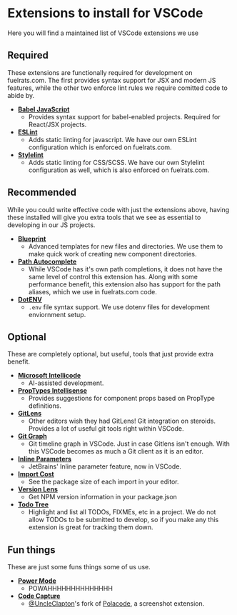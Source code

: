 # Extensions to install for VSCode

Here you will find a maintained list of VSCode extensions we use


## Required

These extensions are functionally required for development on fuelrats.com. The first provides syntax support for JSX and modern JS features, while the other two enforce lint rules we require comitted code to abide by.

* **[Babel JavaScript](https://marketplace.visualstudio.com/items?itemName=mgmcdermott.vscode-language-babel)**
  * Provides syntax support for babel-enabled projects. Required for React/JSX projects.
* **[ESLint](https://marketplace.visualstudio.com/items?itemName=dbaeumer.vscode-eslint)**
  * Adds static linting for javascript. We have our own ESLint configuration which is enforced on fuelrats.com.
* **[Stylelint](https://marketplace.visualstudio.com/items?itemName=stylelint.vscode-stylelint)**
  * Adds static linting for CSS/SCSS. We have our own Stylelint configuration as well, which is also enforced on fuelrats.com.




## Recommended

While you could write effective code with just the extensions above, having these installed will give you extra tools that we see as essential to developing in our JS projects.

* **[Blueprint](https://marketplace.visualstudio.com/items?itemName=teamchilla.blueprint)**
  * Advanced templates for new files and directories. We use them to make quick work of creating new component directories.
* **[Path Autocomplete](https://marketplace.visualstudio.com/items?itemName=ionutvmi.path-autocomplete)**
  * While VSCode has it's own path completions, it does not have the same level of control this extension has. Along with some performance benefit, this extension also has support for the path aliases, which we use in fuelrats.com code.
* **[DotENV](https://marketplace.visualstudio.com/items?itemName=mikestead.dotenv)**
  * `.env` file syntax support. We use dotenv files for development enviornment setup.





## Optional

These are completely optional, but useful, tools that just provide extra benefit.



* **[Microsoft Intellicode](https://marketplace.visualstudio.com/items?itemName=visualstudioexptteam.vscodeintellicode)**
  * AI-assisted development.
* **[PropTypes Intellisense](https://marketplace.visualstudio.com/items?itemName=ofhumanbondage.react-proptypes-intellisense)**
  * Provides suggestions for component props based on PropType definitions.
* **[GitLens](https://marketplace.visualstudio.com/items?itemName=eamodio.gitlens)**
  * Other editors wish they had GitLens! Git integration on steroids. Provides a lot of useful git tools right within VSCode.
* **[Git Graph](https://marketplace.visualstudio.com/items?itemName=mhutchie.git-graph)**
  * Git timeline graph in VSCode. Just in case Gitlens isn't enough. With this VSCode becomes as much a Git client as it is an editor.
* **[Inline Parameters](https://marketplace.visualstudio.com/items?itemName=liamhammett.inline-parameters)**
  * JetBrains' Inline parameter feature, now in VSCode.
* **[Import Cost](https://marketplace.visualstudio.com/items?itemName=wix.vscode-import-cost)**
  * See the package size of each import in your editor.
* **[Version Lens](https://marketplace.visualstudio.com/items?itemName=pflannery.vscode-versionlens)**
  * Get NPM version information in your package.json
* **[Todo Tree](https://marketplace.visualstudio.com/items?itemName=gruntfuggly.todo-tree)**
  * Highlight and list all TODOs, FIXMEs, etc in a project. We do not allow TODOs to be submitted to develop, so if you make any this extension is great for tracking them down.




## Fun things

These are just some funs things some of us use.

* **[Power Mode](https://marketplace.visualstudio.com/items?itemName=hoovercj.vscode-power-mode)**
  * POWAHHHHHHHHHHHHHH
* **[Code Capture](https://github.com/UncleClapton/code-capture)**
  * [@UncleClapton](https://github.com/UncleClapton)'s fork of [Polacode](https://marketplace.visualstudio.com/items?itemName=pnp.polacode), a screenshot extension.
